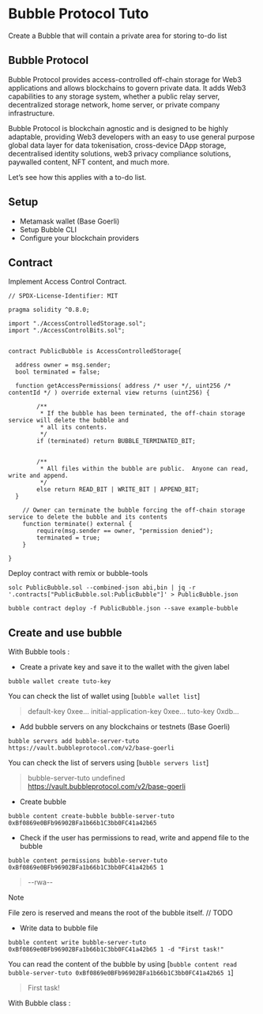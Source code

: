 # Bubble Protocol Tuto 

Create a Bubble that will contain a private area for storing to-do list

## Bubble Protocol

Bubble Protocol provides access-controlled off-chain storage for Web3 applications and allows blockchains to govern private data. It adds Web3 capabilities to any storage system, whether a public relay server, decentralized storage network, home server, or private company infrastructure.

Bubble Protocol is blockchain agnostic and is designed to be highly adaptable, providing Web3 developers with an easy to use general purpose global data layer for data tokenisation, cross-device DApp storage, decentralised identity solutions, web3 privacy compliance solutions, paywalled content, NFT content, and much more.

Let’s see how this applies with a to-do list.

## Setup

- Metamask wallet (Base Goerli)
- Setup Bubble CLI
- Configure your blockchain providers

## Contract

Implement Access Control Contract.

```
// SPDX-License-Identifier: MIT

pragma solidity ^0.8.0;

import "./AccessControlledStorage.sol";
import "./AccessControlBits.sol";


contract PublicBubble is AccessControlledStorage{

  address owner = msg.sender;
  bool terminated = false;

  function getAccessPermissions( address /* user */, uint256 /* contentId */ ) override external view returns (uint256) {

        /**
         * If the bubble has been terminated, the off-chain storage service will delete the bubble and 
         * all its contents.
         */
        if (terminated) return BUBBLE_TERMINATED_BIT;


        /**
         * All files within the bubble are public.  Anyone can read, write and append.
         */
        else return READ_BIT | WRITE_BIT | APPEND_BIT;
  }

    // Owner can terminate the bubble forcing the off-chain storage service to delete the bubble and its contents
    function terminate() external {
        require(msg.sender == owner, "permission denied");
        terminated = true;
    }

}
```

Deploy contract with remix or bubble-tools

```
solc PublicBubble.sol --combined-json abi,bin | jq -r '.contracts["PublicBubble.sol:PublicBubble"]' > PublicBubble.json

bubble contract deploy -f PublicBubble.json --save example-bubble
```

## Create and use bubble

With Bubble tools :

- Create a private key and save it to the wallet with the given label 

```
bubble wallet create tuto-key
```
You can check the list of wallet using [`bubble wallet list`]
 
> default-key     0xee...
> initial-application-key 0xee...
> tuto-key        0xdb...


- Add bubble servers on any blockchains or testnets (Base Goerli)

```
bubble servers add bubble-server-tuto https://vault.bubbleprotocol.com/v2/base-goerli
```
You can check the list of servers using [`bubble servers list`]

> bubble-server-tuto     undefined       https://vault.bubbleprotocol.com/v2/base-goerli


- Create bubble

```
bubble content create-bubble bubble-server-tuto 0xBf0869e0BFb96902BFa1b66b1C3bb0FC41a42b65
```


- Check if the user has permissions to read, write and append file to the bubble

```
bubble content permissions bubble-server-tuto 0xBf0869e0BFb96902BFa1b66b1C3bb0FC41a42b65 1
```
> --rwa--

> [!NOTE]  
> File zero is reserved and means the root of the bubble itself. // TODO


- Write data to bubble file

```
bubble content write bubble-server-tuto 0xBf0869e0BFb96902BFa1b66b1C3bb0FC41a42b65 1 -d "First task!"
```

You can read the content of the bubble by using [`bubble content read bubble-server-tuto 0xBf0869e0BFb96902BFa1b66b1C3bb0FC41a42b65 1`]
> First task!



With Bubble class :